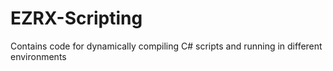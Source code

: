 # EZRX-Scripting
Contains code for dynamically compiling C# scripts and running in different environments
